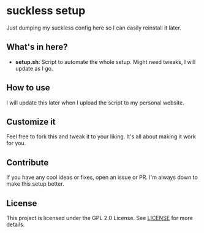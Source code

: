 # suckless setup

Just dumping my suckless config here so I can easily reinstall it later.

## What's in here?

- **setup.sh**: Script to automate the whole setup. Might need tweaks, I will update as I go.

## How to use

I will update this later when I upload the script to my personal website.

## Customize it

Feel free to fork this and tweak it to your liking. It's all about making it work for you.

## Contribute

If you have any cool ideas or fixes, open an issue or PR. I'm always down to make this setup better.

## License

This project is licensed under the GPL 2.0 License. See [LICENSE](LICENSE) for more details.
